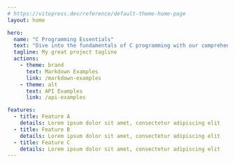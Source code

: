 ```yaml
---
# https://vitepress.dev/reference/default-theme-home-page
layout: home

hero:
  name: "C Programming Essentials"
  text: "Dive into the fundamentals of C programming with our comprehensive guide, covering everything from basic syntax to advanced loop constructs. Designed with clear examples and detailed explanations, this documentation will help you master the core concepts of C and build a strong foundation for further programming endeavors."
  tagline: My great project tagline
  actions:
    - theme: brand
      text: Markdown Examples
      link: /markdown-examples
    - theme: alt
      text: API Examples
      link: /api-examples

features:
  - title: Feature A
    details: Lorem ipsum dolor sit amet, consectetur adipiscing elit
  - title: Feature B
    details: Lorem ipsum dolor sit amet, consectetur adipiscing elit
  - title: Feature C
    details: Lorem ipsum dolor sit amet, consectetur adipiscing elit
---
```


